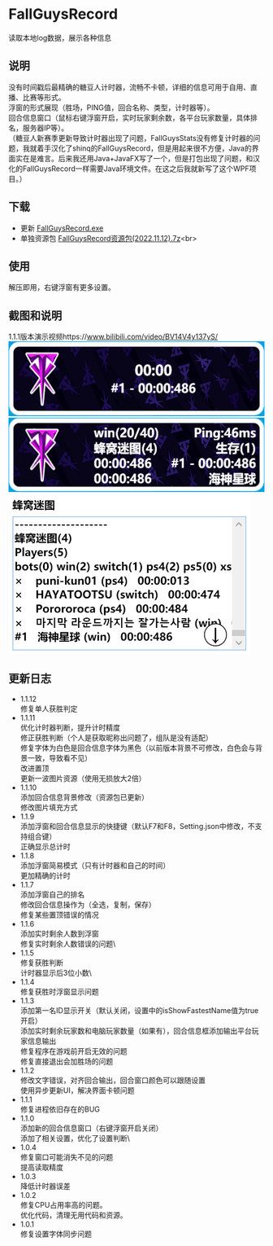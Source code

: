 # FallGuysRecord
  读取本地log数据，展示各种信息
## 说明
  没有时间戳后最精确的糖豆人计时器，流畅不卡顿，详细的信息可用于自用、直播、比赛等形式。\
  浮窗的形式展现（胜场，PING值，回合名称、类型，计时器等）。\
  回合信息窗口（鼠标右键浮窗开启，实时玩家剩余数，各平台玩家数量，具体排名，服务器IP等）。\
（糖豆人新赛季更新导致计时器出现了问题，FallGuysStats没有修复计时器的问题，我就着手汉化了shinq的FallGuysRecord，但是用起来很不方便，Java的界面实在是难言。后来我还用Java+JavaFX写了一个，但是打包出现了问题，和汉化的FallGuysRecord一样需要Java环境文件。在这之后我就新写了这个WPF项目。）
## 下载
  - 更新 [FallGuysRecord.exe](https://raw.githubusercontent.com/mzj21/FallGuysRecord/main/FallGuysRecord.exe)
  - 单独资源包 [FallGuysRecord资源包(2022.11.12).7z](https://github.com/mzj21/FallGuysRecord/blob/main/FallGuysRecord资源包(2022.11.12).7z)<br>
## 使用
解压即用，右键浮窗有更多设置。
## 截图和说明
1.1.1版本演示视频https://www.bilibili.com/video/BV14V4y137yS/
![简易模式](https://github.com/mzj21/FallGuysRecord/blob/main/images/1.png)
![正常模式](https://github.com/mzj21/FallGuysRecord/blob/main/images/2.png)
![回合信息](https://github.com/mzj21/FallGuysRecord/blob/main/images/3.png)
## 更新日志
 - 1.1.12\
    修复单人获胜判定
 - 1.1.11\
    优化计时器判断，提升计时精度\
    修正获胜判断（个人是获取昵称出问题了，组队是没有适配）\
    修复字体为白色是回合信息字体为黑色（以前版本背景不可修改，白色会与背景一致，导致看不见）\
    改进置顶\
    更新一波图片资源（使用无损放大2倍）
 - 1.1.10\
    添加回合信息背景修改（资源包已更新）\
    修改图片填充方式
 - 1.1.9\
    添加浮窗和回合信息显示的快捷键（默认F7和F8，Setting.json中修改，不支持组合键）\
    正确显示总计时
 - 1.1.8\
    添加浮窗简易模式（只有计时器和自己的时间）\
    更加精确的计时
 - 1.1.7\
    添加浮窗自己的排名\
    修改回合信息操作为（全选，复制，保存）\
    修复某些置顶错误的情况
 - 1.1.6\
    添加实时剩余人数到浮窗\
    修复实时剩余人数错误的问题\
 - 1.1.5\
    修复获胜判断\
    计时器显示后3位小数\
 - 1.1.4\
    修复获胜时浮窗显示问题
 - 1.1.3\
    添加第一名ID显示开关（默认关闭，设置中的isShowFastestName值为true开启）\
    添加实时剩余玩家数和电脑玩家数量（如果有），回合信息框添加输出平台玩家信息输出\
    修复程序在游戏前开启无效的问题\
    修复直接退出会加胜场的问题
 - 1.1.2\
    修改文字错误，对齐回合输出，回合窗口颜色可以跟随设置\
    使用异步更新UI，解决界面卡顿问题
 - 1.1.1\
    修复进程依旧存在的BUG
 - 1.1.0\
    添加新的回合信息窗口（右键浮窗开启关闭）\
    添加了相关设置，优化了设置判断\
 - 1.0.4\
    修复窗口可能消失不见的问题\
    提高读取精度
 - 1.0.3\
    降低计时器误差
 - 1.0.2\
    修复CPU占用率高的问题。\
    优化代码，清理无用代码和资源。
 - 1.0.1\
    修复设置字体同步问题